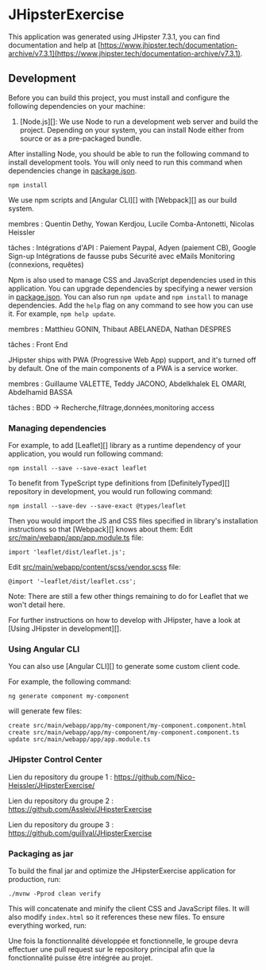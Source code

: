 # JHipsterExercise

This application was generated using JHipster 7.3.1, you can find documentation and help at [https://www.jhipster.tech/documentation-archive/v7.3.1](https://www.jhipster.tech/documentation-archive/v7.3.1).

## Development

Before you can build this project, you must install and configure the following dependencies on your machine:

1. [Node.js][]: We use Node to run a development web server and build the project.
   Depending on your system, you can install Node either from source or as a pre-packaged bundle.

After installing Node, you should be able to run the following command to install development tools.
You will only need to run this command when dependencies change in [package.json](package.json).

```
npm install
```

We use npm scripts and [Angular CLI][] with [Webpack][] as our build system.

membres : Quentin Dethy, Yowan Kerdjou, Lucile Comba-Antonetti, Nicolas Heissler

tâches : Intégrations d'API : Paiement Paypal, Adyen (paiement CB), Google Sign-up
         Intégrations de fausse pubs
         Sécurité avec eMails
         Monitoring (connexions, requêtes)

Npm is also used to manage CSS and JavaScript dependencies used in this application. You can upgrade dependencies by
specifying a newer version in [package.json](package.json). You can also run `npm update` and `npm install` to manage dependencies.
Add the `help` flag on any command to see how you can use it. For example, `npm help update`.

membres : Matthieu GONIN, Thibaut ABELANEDA, Nathan DESPRES

tâches : Front End

JHipster ships with PWA (Progressive Web App) support, and it's turned off by default. One of the main components of a PWA is a service worker.

membres : Guillaume VALETTE, Teddy JACONO, Abdelkhalek EL OMARI, Abdelhamid BASSA

tâches : BDD -> Recherche,filtrage,données,monitoring access

### Managing dependencies

For example, to add [Leaflet][] library as a runtime dependency of your application, you would run following command:

```
npm install --save --save-exact leaflet
```

To benefit from TypeScript type definitions from [DefinitelyTyped][] repository in development, you would run following command:

```
npm install --save-dev --save-exact @types/leaflet
```

Then you would import the JS and CSS files specified in library's installation instructions so that [Webpack][] knows about them:
Edit [src/main/webapp/app/app.module.ts](src/main/webapp/app/app.module.ts) file:

```
import 'leaflet/dist/leaflet.js';
```

Edit [src/main/webapp/content/scss/vendor.scss](src/main/webapp/content/scss/vendor.scss) file:

```
@import '~leaflet/dist/leaflet.css';
```

Note: There are still a few other things remaining to do for Leaflet that we won't detail here.

For further instructions on how to develop with JHipster, have a look at [Using JHipster in development][].

### Using Angular CLI

You can also use [Angular CLI][] to generate some custom client code.

For example, the following command:

```
ng generate component my-component
```

will generate few files:

```
create src/main/webapp/app/my-component/my-component.component.html
create src/main/webapp/app/my-component/my-component.component.ts
update src/main/webapp/app/app.module.ts
```

### JHipster Control Center

Lien du repository du groupe 1 : https://github.com/Nico-Heissler/JHipsterExercise/

Lien du repository du groupe 2 : https://github.com/Assleiv/JHipsterExercise

Lien du repository du groupe 3 : https://github.com/guillval/JHipsterExercise

### Packaging as jar

To build the final jar and optimize the JHipsterExercise application for production, run:

```
./mvnw -Pprod clean verify
```

This will concatenate and minify the client CSS and JavaScript files. It will also modify `index.html` so it references these new files.
To ensure everything worked, run:

Une fois la fonctionnalité développée et fonctionnelle, le groupe devra effectuer une pull request sur le repository principal afin que la fonctionnalité puisse être intégrée au projet.
